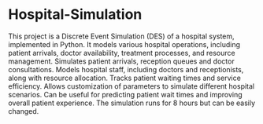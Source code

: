 # Hospital-Simulation
This project is a Discrete Event Simulation (DES) of a hospital system, implemented in Python. It models various hospital operations, including patient arrivals, doctor availability, treatment processes, and resource management. Simulates patient arrivals, reception queues and doctor consultations. Models hospital staff, including doctors and receptionists, along with resource allocation. Tracks patient waiting times and service efficiency. Allows customization of parameters to simulate different hospital scenarios. Can be useful for predicting patient wait times and improving overall patient experience. The simulation runs for 8 hours but can be easily changed. 
